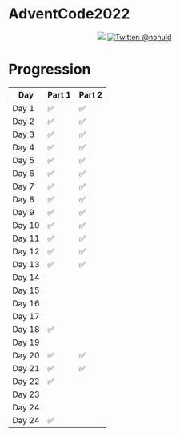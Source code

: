 # AdventCode2022

<p align="center">
    <img src="https://img.shields.io/badge/python-3.9-blue.svg" />
    <a href="https://twitter.com/nonuld">
        <img src="https://img.shields.io/badge/Contact-@nonuld-lightgrey.svg?style=flat" alt="Twitter: @nonuld" />
    </a>
</p>

# Progression

| Day    | Part 1  | Part 2  |
|--------|---------|---------|
| Day 1  |    ✅     |    ✅     |
| Day 2  |    ✅     |    ✅     |
| Day 3  |    ✅     |    ✅     |
| Day 4  |    ✅     |    ✅     |
| Day 5  |    ✅     |    ✅     |
| Day 6  |    ✅     |    ✅     |
| Day 7  |    ✅     |    ✅     |
| Day 8  |    ✅     |    ✅     |
| Day 9  |    ✅     |    ✅     |
| Day 10 |    ✅     |    ✅     |
| Day 11 |    ✅     |    ✅     |
| Day 12 |    ✅     |    ✅     |
| Day 13 |    ✅     |    ✅     |
| Day 14 |         |         |
| Day 15 |         |         |
| Day 16 |         |         |
| Day 17 |         |         |
| Day 18 |    ✅     |         |
| Day 19 |         |         |
| Day 20 |    ✅     |    ✅     |
| Day 21 |    ✅     |    ✅     |
| Day 22 |    ✅     |         |
| Day 23 |         |         |
| Day 24 |         |         |
| Day 24 |    ✅     |         |
